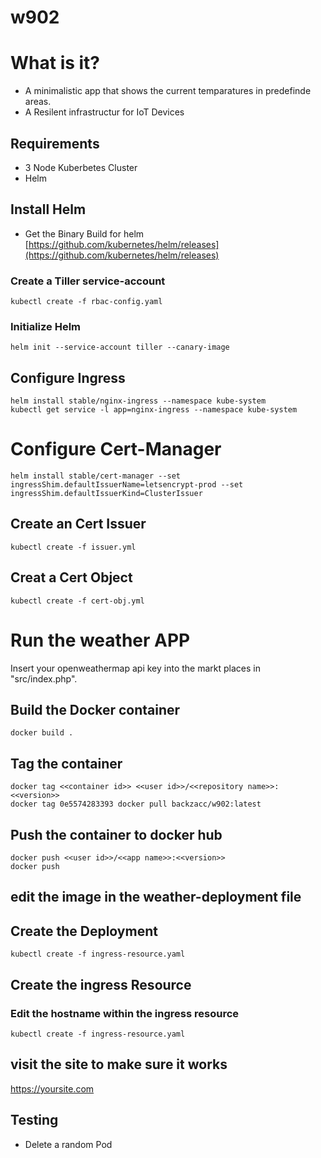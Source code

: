 # w902
# What is it?
* A minimalistic app that shows the current temparatures in predefinde areas.
* A Resilent infrastructur for IoT Devices
## Requirements
* 3 Node Kuberbetes Cluster
* Helm
## Install Helm
* Get the Binary Build for helm
[https://github.com/kubernetes/helm/releases](https://github.com/kubernetes/helm/releases)
### Create a Tiller service-account
```
kubectl create -f rbac-config.yaml
```
### Initialize Helm
```
helm init --service-account tiller --canary-image
```
## Configure Ingress
```
helm install stable/nginx-ingress --namespace kube-system
kubectl get service -l app=nginx-ingress --namespace kube-system
```
# Configure Cert-Manager
```
helm install stable/cert-manager --set ingressShim.defaultIssuerName=letsencrypt-prod --set ingressShim.defaultIssuerKind=ClusterIssuer
```
## Create an Cert Issuer
```
kubectl create -f issuer.yml
```
## Creat a Cert Object
```
kubectl create -f cert-obj.yml
```
# Run the weather APP
Insert your openweathermap api key into the markt places in "src/index.php".
## Build the Docker container
```
docker build .
```
## Tag the container
```
docker tag <<container id>> <<user id>>/<<repository name>>:<<version>>
docker tag 0e5574283393 docker pull backzacc/w902:latest
```
## Push the container to docker hub
```
docker push <<user id>>/<<app name>>:<<version>>
docker push
```
## edit the image in the weather-deployment file
## Create the Deployment
```
kubectl create -f ingress-resource.yaml
```
## Create the ingress Resource
### Edit the hostname within the ingress resource
```
kubectl create -f ingress-resource.yaml
```
## visit the site to make sure it works
https://yoursite.com
## Testing
* Delete a random Pod
